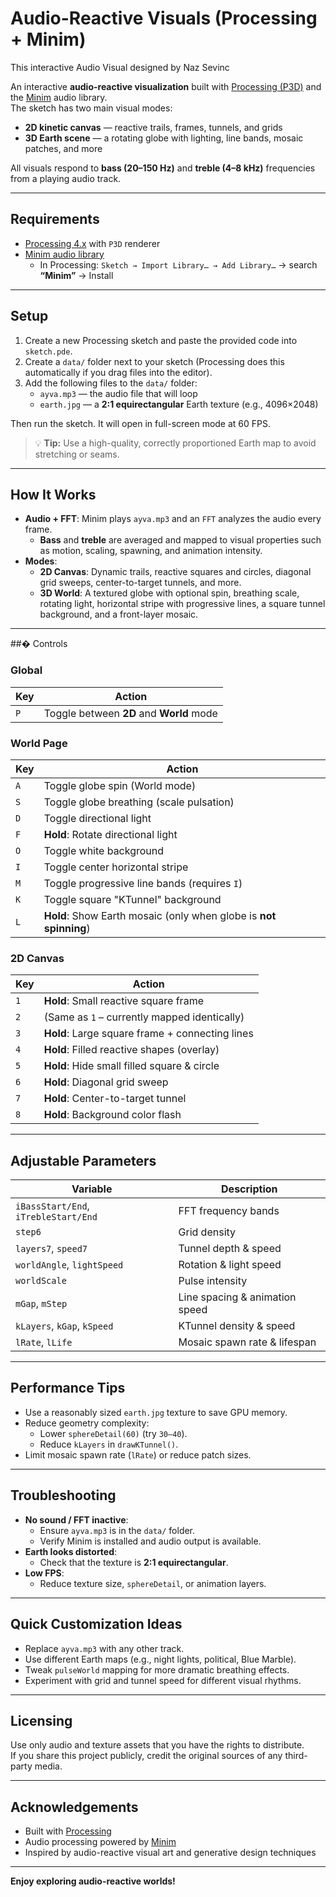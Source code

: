 # Audio-Reactive Visuals (Processing + Minim)

This interactive Audio Visual designed by Naz Sevinc

An interactive **audio-reactive visualization** built with [Processing (P3D)](https://processing.org/) and the [Minim](http://code.compartmental.net/minim/) audio library.  
The sketch has two main visual modes:

- **2D kinetic canvas** — reactive trails, frames, tunnels, and grids  
- **3D Earth scene** — a rotating globe with lighting, line bands, mosaic patches, and more

All visuals respond to **bass (20–150 Hz)** and **treble (4–8 kHz)** frequencies from a playing audio track.

---

## Requirements

- [Processing 4.x](https://processing.org/download) with `P3D` renderer  
- [Minim audio library](http://code.compartmental.net/minim/)  
  - In Processing: `Sketch → Import Library… → Add Library…` → search **“Minim”** → Install

---

## Setup

1. Create a new Processing sketch and paste the provided code into `sketch.pde`.
2. Create a `data/` folder next to your sketch (Processing does this automatically if you drag files into the editor).
3. Add the following files to the `data/` folder:
   - `ayva.mp3` — the audio file that will loop
   - `earth.jpg` — a **2:1 equirectangular** Earth texture (e.g., 4096×2048)

Then run the sketch. It will open in full-screen mode at 60 FPS.

> 💡 **Tip:** Use a high-quality, correctly proportioned Earth map to avoid stretching or seams.

---

## How It Works

- **Audio + FFT**: Minim plays `ayva.mp3` and an `FFT` analyzes the audio every frame.  
  - **Bass** and **treble** are averaged and mapped to visual properties such as motion, scaling, spawning, and animation intensity.
- **Modes**:
  - **2D Canvas**: Dynamic trails, reactive squares and circles, diagonal grid sweeps, center-to-target tunnels, and more.
  - **3D World**: A textured globe with optional spin, breathing scale, rotating light, horizontal stripe with progressive lines, a square tunnel background, and a front-layer mosaic.

---

##� Controls

### Global
| Key | Action |
|-----|--------|
| `P` | Toggle between **2D** and **World** mode |

### World Page
| Key | Action |
|-----|--------|
| `A` | Toggle globe spin (World mode) |
| `S` | Toggle globe breathing (scale pulsation) |
| `D` | Toggle directional light |
| `F` | **Hold**: Rotate directional light |
| `O` | Toggle white background |
| `I` | Toggle center horizontal stripe |
| `M` | Toggle progressive line bands (requires `I`) |
| `K` | Toggle square "KTunnel" background |
| `L` | **Hold**: Show Earth mosaic (only when globe is **not spinning**) |

### 2D Canvas
| Key | Action |
|-----|--------|
| `1` | **Hold**: Small reactive square frame |
| `2` | (Same as `1` – currently mapped identically) |
| `3` | **Hold**: Large square frame + connecting lines |
| `4` | **Hold**: Filled reactive shapes (overlay) |
| `5` | **Hold**: Hide small filled square & circle |
| `6` | **Hold**: Diagonal grid sweep |
| `7` | **Hold**: Center-to-target tunnel |
| `8` | **Hold**: Background color flash |

---

## Adjustable Parameters

| Variable | Description |
|----------|-------------|
| `iBassStart/End`, `iTrebleStart/End` | FFT frequency bands |
| `step6` | Grid density |
| `layers7`, `speed7` | Tunnel depth & speed |
| `worldAngle`, `lightSpeed` | Rotation & light speed |
| `worldScale` | Pulse intensity |
| `mGap`, `mStep` | Line spacing & animation speed |
| `kLayers`, `kGap`, `kSpeed` | KTunnel density & speed |
| `lRate`, `lLife` | Mosaic spawn rate & lifespan |

---

## Performance Tips

- Use a reasonably sized `earth.jpg` texture to save GPU memory.
- Reduce geometry complexity:
  - Lower `sphereDetail(60)` (try `30–40`).
  - Reduce `kLayers` in `drawKTunnel()`.
- Limit mosaic spawn rate (`lRate`) or reduce patch sizes.

---

## Troubleshooting

- **No sound / FFT inactive**:  
  - Ensure `ayva.mp3` is in the `data/` folder.  
  - Verify Minim is installed and audio output is available.
- **Earth looks distorted**:  
  - Check that the texture is **2:1 equirectangular**.
- **Low FPS**:  
  - Reduce texture size, `sphereDetail`, or animation layers.

---

## Quick Customization Ideas

- Replace `ayva.mp3` with any other track.
- Use different Earth maps (e.g., night lights, political, Blue Marble).
- Tweak `pulseWorld` mapping for more dramatic breathing effects.
- Experiment with grid and tunnel speed for different visual rhythms.

---

## Licensing

Use only audio and texture assets that you have the rights to distribute.  
If you share this project publicly, credit the original sources of any third-party media.

---

## Acknowledgements

- Built with [Processing](https://processing.org/)  
- Audio processing powered by [Minim](http://code.compartmental.net/minim/)  
- Inspired by audio-reactive visual art and generative design techniques

---

 **Enjoy exploring audio-reactive worlds!**
